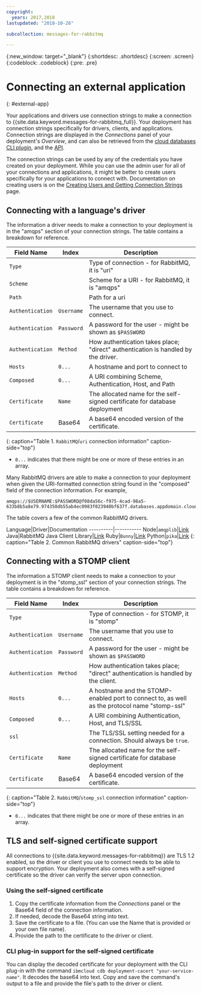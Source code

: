 ```yaml
---
copyright:
  years: 2017,2018
lastupdated: "2018-10-26"

subcollection: messages-for-rabbitmq

---
```


{:new_window: target="_blank"}
{:shortdesc: .shortdesc}
{:screen: .screen}
{:codeblock: .codeblock}
{:pre: .pre}

# Connecting an external application
{: #external-app}

Your applications and drivers use connection strings to make a connection to {{site.data.keyword.messages-for-rabbitmq_full}}. Your deployment has connection strings specifically for drivers, clients, and applications. Connection strings are displayed in the _Connections_ panel of your deployment's _Overview_, and can also be retrieved from the [cloud databases CLI plugin](/docs/databases-cli-plugin?topic=cloud-databases-cli-cdb-reference#deployment-connections), and the [API](https://{DomainName}/apidocs/cloud-databases-api#discover-connection-information-for-a-deployment-f-e81026).

The connection strings can be used by any of the credentials you have created on your deployment. While you can use the admin user for all of your connections and applications, it might be better to create users specifically for your applications to connect with. Documentation on creating users is on the [Creating Users and Getting Connection Strings](/docs/services/messages-for-rabbitmq?topic=messages-for-rabbitmq-connection-strings) page.

## Connecting with a language's driver

The information a driver needs to make a connection to your deployment is in the "amqps" section of your connection strings. The table contains a breakdown for reference.

Field Name|Index|Description
----------|-----|-----------
`Type`||Type of connection - for RabbitMQ, it is "uri"
`Scheme`||Scheme for a URI - for RabbitMQ, it is "amqps"
`Path`||Path for a uri
`Authentication`|`Username`|The username that you use to connect.
`Authentication`|`Password`|A password for the user - might be shown as `$PASSWORD`
`Authentication`|`Method`|How authentication takes place; "direct" authentication is handled by the driver.
`Hosts`|`0...`|A hostname and port to connect to
`Composed`|`0...`|A URI combining Scheme, Authentication, Host, and Path
`Certificate`|`Name`|The allocated name for the self-signed certificate for database deployment
`Certificate`|Base64|A base64 encoded version of the certificate.
{: caption="Table 1. `RabbitMQ`/`uri` connection information" caption-side="top"}

* `0...` indicates that there might be one or more of these entries in an array.

Many RabbitMQ drivers are able to make a connection to your deployment when given the URI-formatted connection string found in the "composed" field of the connection information. For example,
```
amqps://$USERNAME:$PASSWORD@f08da56c-f975-4cad-98a5-633b8b5a8e79.974350db55ab4ec0983f023940bf637f.databases.appdomain.cloud:30402
```

The table covers a few of the common RabbitMQ drivers.

Language|Driver|Documentation
----------|-----------
Node|`amqplib`|[Link](https://www.npmjs.com/package/amqplib)
Java|RabbitMQ Java Client Library|[Link](http://www.rabbitmq.com/java-client.html)
Ruby|`Bunny`|[Link](http://rubybunny.info/)
Python|`pika`|[Link](https://pika.readthedocs.io/en/stable/)
{: caption="Table 2. Common RabbitMQ drivers" caption-side="top"}

## Connecting with a STOMP client

The information a STOMP client needs to make a connection to your deployment is in the "stomp_ssl" section of your connection strings. The table contains a breakdown for reference.

Field Name|Index|Description
----------|-----|-----------
`Type`||Type of connection - for STOMP, it is "stomp"
`Authentication`|`Username`|The username that you use to connect.
`Authentication`|`Password`|A password for the user - might be shown as `$PASSWORD`
`Authentication`|`Method`|How authentication takes place; "direct" authentication is handled by the client.
`Hosts`|`0...`|A hostname and the STOMP-enabled port to connect to, as well as the protocol name "stomp-ssl"
`Composed`|`0...`|A URI combining Authentication, Host, and TLS/SSL
`ssl`||The TLS/SSL setting needed for a connection. Should always be `true`.
`Certificate`|`Name`|The allocated name for the self-signed certificate for database deployment
`Certificate`|Base64|A base64 encoded version of the certificate.
{: caption="Table 2. `RabbitMQ`/`stomp_ssl` connection information" caption-side="top"}

* `0...` indicates that there might be one or more of these entries in an array.

## TLS and self-signed certificate support

All connections to {{site.data.keyword.messages-for-rabbitmq}} are TLS 1.2 enabled, so the driver or client you use to connect needs to be able to support encryption. Your deployment also comes with a self-signed certificate so the driver can verify the server upon connection. 

### Using the self-signed certificate

1. Copy the certificate information from the _Connections_ panel or the Base64 field of the connection information. 
2. If needed, decode the Base64 string into text. 
3. Save the certificate  to a file. (You can use the Name that is provided or your own file name).
4. Provide the path to the certificate to the driver or client.

### CLI plug-in support for the self-signed certificate

You can display the decoded certificate for your deployment with the CLI plug-in with the command `ibmcloud cdb deployment-cacert "your-service-name"`. It decodes the base64 into text. Copy and save the command's output to a file and provide the file's path to the driver or client.






 
